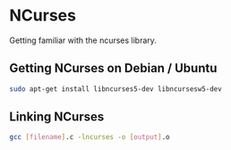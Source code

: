 # NCurses #
Getting familiar with the ncurses library.

## Getting NCurses on Debian / Ubuntu ##
```bash
sudo apt-get install libncurses5-dev libncursesw5-dev
```

## Linking NCurses ##
```bash
gcc [filename].c -lncurses -o [output].o
```

